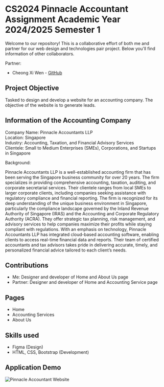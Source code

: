 # CS2024 Pinnacle Accountant Assignment Academic Year 2024/2025 Semester 1

Welcome to our repository! This is a collaborative effort of both me and partner for our web design and technologies pair project. Below you'll find information of other collaborators.

Partner:
- Cheong Xi Wen - [GitHub](https://github.com/xiwencheong)

## Project Objective
Tasked to design and develop a website for an accounting company. The objective of the website is to generate leads. 

## Information of the Accounting Company
 
Company Name: Pinnacle Accountants LLP <br/>
Location: Singapore <br/>
Industry: Accounting, Taxation, and Financial Advisory Services <br/>
Clientele: Small to Medium Enterprises (SMEs), Corporations, and Startups in Singapore <br/>

Background: 

Pinnacle Accountants LLP is a well-established accounting firm that has been serving the Singapore business community for over 20 years. The firm specializes in providing comprehensive accounting, taxation, auditing, and corporate secretarial services. Their clientele ranges from local SMEs to larger corporate clients, including companies seeking assistance with regulatory compliance and financial reporting. 
The firm is recognized for its deep understanding of the unique business environment in Singapore, particularly the compliance landscape governed by the Inland Revenue Authority of Singapore (IRAS) and the Accounting and Corporate Regulatory Authority (ACRA). They offer strategic tax planning, risk management, and advisory services to help companies maximize their profits while staying compliant with regulations. 
With an emphasis on technology, Pinnacle Accountants LLP has integrated cloud-based accounting software, enabling clients to access real-time financial data and reports. Their team of certified accountants and tax advisors takes pride in delivering accurate, timely, and personalized financial advice tailored to each client’s needs. 

## Contributions
- Me: Designer and developer of Home and About Us page
- Partner: Designer and developer of Home and Accounting Service page

## Pages
- Home
- Accounting Services
- About Us

## Skills used
- Figma (Design)
- HTML, CSS, Bootstrap (Development)

## Application Demo 
![Pinnacle Accountant Website](https://github.com/user-attachments/assets/d3e8fbd4-95e6-4438-9c51-77703c931efd)


